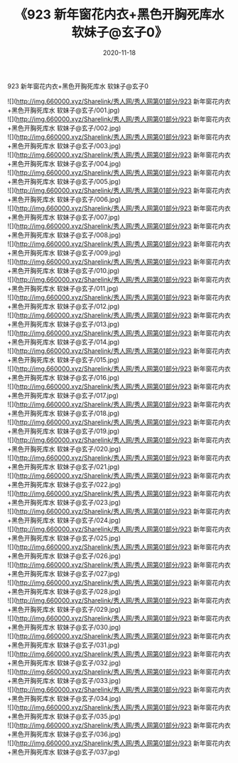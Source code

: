 ﻿---
layout: post
title:  《923 新年窗花内衣+黑色开胸死库水 软妹子@玄子0》
date:   2020-11-18
img: http://img.660000.xyz/Sharelink/秀人网/秀人网第01部分/923 新年窗花内衣+黑色开胸死库水 软妹子@玄子0/000.jpg
categories: [美女, 清纯, 唯美]
---

923 新年窗花内衣+黑色开胸死库水 软妹子@玄子0

  ![](http://img.660000.xyz/Sharelink/秀人网/秀人网第01部分/923 新年窗花内衣+黑色开胸死库水 软妹子@玄子/001.jpg) <br> ![](http://img.660000.xyz/Sharelink/秀人网/秀人网第01部分/923 新年窗花内衣+黑色开胸死库水 软妹子@玄子/002.jpg) <br> ![](http://img.660000.xyz/Sharelink/秀人网/秀人网第01部分/923 新年窗花内衣+黑色开胸死库水 软妹子@玄子/003.jpg) <br> ![](http://img.660000.xyz/Sharelink/秀人网/秀人网第01部分/923 新年窗花内衣+黑色开胸死库水 软妹子@玄子/004.jpg) <br> ![](http://img.660000.xyz/Sharelink/秀人网/秀人网第01部分/923 新年窗花内衣+黑色开胸死库水 软妹子@玄子/005.jpg) <br> ![](http://img.660000.xyz/Sharelink/秀人网/秀人网第01部分/923 新年窗花内衣+黑色开胸死库水 软妹子@玄子/006.jpg) <br> ![](http://img.660000.xyz/Sharelink/秀人网/秀人网第01部分/923 新年窗花内衣+黑色开胸死库水 软妹子@玄子/007.jpg) <br> ![](http://img.660000.xyz/Sharelink/秀人网/秀人网第01部分/923 新年窗花内衣+黑色开胸死库水 软妹子@玄子/008.jpg) <br> ![](http://img.660000.xyz/Sharelink/秀人网/秀人网第01部分/923 新年窗花内衣+黑色开胸死库水 软妹子@玄子/009.jpg) <br> ![](http://img.660000.xyz/Sharelink/秀人网/秀人网第01部分/923 新年窗花内衣+黑色开胸死库水 软妹子@玄子/010.jpg) <br> ![](http://img.660000.xyz/Sharelink/秀人网/秀人网第01部分/923 新年窗花内衣+黑色开胸死库水 软妹子@玄子/011.jpg) <br> ![](http://img.660000.xyz/Sharelink/秀人网/秀人网第01部分/923 新年窗花内衣+黑色开胸死库水 软妹子@玄子/012.jpg) <br> ![](http://img.660000.xyz/Sharelink/秀人网/秀人网第01部分/923 新年窗花内衣+黑色开胸死库水 软妹子@玄子/013.jpg) <br> ![](http://img.660000.xyz/Sharelink/秀人网/秀人网第01部分/923 新年窗花内衣+黑色开胸死库水 软妹子@玄子/014.jpg) <br> ![](http://img.660000.xyz/Sharelink/秀人网/秀人网第01部分/923 新年窗花内衣+黑色开胸死库水 软妹子@玄子/015.jpg) <br> ![](http://img.660000.xyz/Sharelink/秀人网/秀人网第01部分/923 新年窗花内衣+黑色开胸死库水 软妹子@玄子/016.jpg) <br> ![](http://img.660000.xyz/Sharelink/秀人网/秀人网第01部分/923 新年窗花内衣+黑色开胸死库水 软妹子@玄子/017.jpg) <br> ![](http://img.660000.xyz/Sharelink/秀人网/秀人网第01部分/923 新年窗花内衣+黑色开胸死库水 软妹子@玄子/018.jpg) <br> ![](http://img.660000.xyz/Sharelink/秀人网/秀人网第01部分/923 新年窗花内衣+黑色开胸死库水 软妹子@玄子/019.jpg) <br> ![](http://img.660000.xyz/Sharelink/秀人网/秀人网第01部分/923 新年窗花内衣+黑色开胸死库水 软妹子@玄子/020.jpg) <br> ![](http://img.660000.xyz/Sharelink/秀人网/秀人网第01部分/923 新年窗花内衣+黑色开胸死库水 软妹子@玄子/021.jpg) <br> ![](http://img.660000.xyz/Sharelink/秀人网/秀人网第01部分/923 新年窗花内衣+黑色开胸死库水 软妹子@玄子/022.jpg) <br> ![](http://img.660000.xyz/Sharelink/秀人网/秀人网第01部分/923 新年窗花内衣+黑色开胸死库水 软妹子@玄子/023.jpg) <br> ![](http://img.660000.xyz/Sharelink/秀人网/秀人网第01部分/923 新年窗花内衣+黑色开胸死库水 软妹子@玄子/024.jpg) <br> ![](http://img.660000.xyz/Sharelink/秀人网/秀人网第01部分/923 新年窗花内衣+黑色开胸死库水 软妹子@玄子/025.jpg) <br> ![](http://img.660000.xyz/Sharelink/秀人网/秀人网第01部分/923 新年窗花内衣+黑色开胸死库水 软妹子@玄子/026.jpg) <br> ![](http://img.660000.xyz/Sharelink/秀人网/秀人网第01部分/923 新年窗花内衣+黑色开胸死库水 软妹子@玄子/027.jpg) <br> ![](http://img.660000.xyz/Sharelink/秀人网/秀人网第01部分/923 新年窗花内衣+黑色开胸死库水 软妹子@玄子/028.jpg) <br> ![](http://img.660000.xyz/Sharelink/秀人网/秀人网第01部分/923 新年窗花内衣+黑色开胸死库水 软妹子@玄子/029.jpg) <br> ![](http://img.660000.xyz/Sharelink/秀人网/秀人网第01部分/923 新年窗花内衣+黑色开胸死库水 软妹子@玄子/030.jpg) <br> ![](http://img.660000.xyz/Sharelink/秀人网/秀人网第01部分/923 新年窗花内衣+黑色开胸死库水 软妹子@玄子/031.jpg) <br> ![](http://img.660000.xyz/Sharelink/秀人网/秀人网第01部分/923 新年窗花内衣+黑色开胸死库水 软妹子@玄子/032.jpg) <br> ![](http://img.660000.xyz/Sharelink/秀人网/秀人网第01部分/923 新年窗花内衣+黑色开胸死库水 软妹子@玄子/033.jpg) <br> ![](http://img.660000.xyz/Sharelink/秀人网/秀人网第01部分/923 新年窗花内衣+黑色开胸死库水 软妹子@玄子/034.jpg) <br> ![](http://img.660000.xyz/Sharelink/秀人网/秀人网第01部分/923 新年窗花内衣+黑色开胸死库水 软妹子@玄子/035.jpg) <br> ![](http://img.660000.xyz/Sharelink/秀人网/秀人网第01部分/923 新年窗花内衣+黑色开胸死库水 软妹子@玄子/036.jpg) <br> ![](http://img.660000.xyz/Sharelink/秀人网/秀人网第01部分/923 新年窗花内衣+黑色开胸死库水 软妹子@玄子/037.jpg) <br>